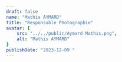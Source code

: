 ```yaml
---
draft: false
name: "Mathis AYMARD"
title: "Responsable Photographie"
avatar: {
    src: "../../public/Aymard Mathis.png",
    alt: "Mathis AYMARD"
}
publishDate: "2023-12-09 "
---
```

